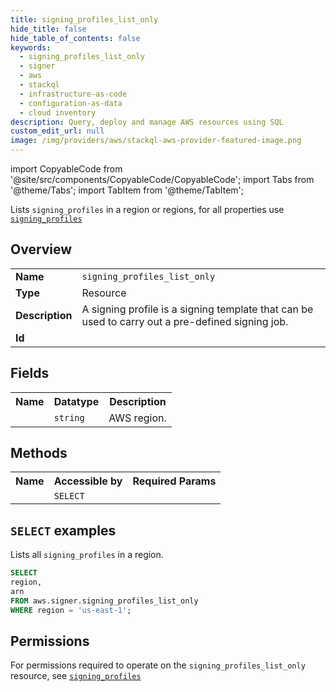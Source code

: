 ```yaml
---
title: signing_profiles_list_only
hide_title: false
hide_table_of_contents: false
keywords:
  - signing_profiles_list_only
  - signer
  - aws
  - stackql
  - infrastructure-as-code
  - configuration-as-data
  - cloud inventory
description: Query, deploy and manage AWS resources using SQL
custom_edit_url: null
image: /img/providers/aws/stackql-aws-provider-featured-image.png
---
```


import CopyableCode from '@site/src/components/CopyableCode/CopyableCode';
import Tabs from '@theme/Tabs';
import TabItem from '@theme/TabItem';

Lists <code>signing_profiles</code> in a region or regions, for all properties use <a href="/providers/aws/serviceName/signing_profiles/"><code>signing_profiles</code></a>

## Overview
<table><tbody>
<tr><td><b>Name</b></td><td><code>signing_profiles_list_only</code></td></tr>
<tr><td><b>Type</b></td><td>Resource</td></tr>
<tr><td><b>Description</b></td><td>A signing profile is a signing template that can be used to carry out a pre-defined signing job.</td></tr>
<tr><td><b>Id</b></td><td><CopyableCode code="aws.signer.signing_profiles_list_only" /></td></tr>
</tbody></table>

## Fields
<table><tbody><tr><th>Name</th><th>Datatype</th><th>Description</th></tr><tr><td><CopyableCode code="region" /></td><td><code>string</code></td><td>AWS region.</td></tr>
</tbody></table>

## Methods

<table><tbody>
  <tr>
    <th>Name</th>
    <th>Accessible by</th>
    <th>Required Params</th>
  </tr>
  <tr>
    <td><CopyableCode code="list_resources" /></td>
    <td><code>SELECT</code></td>
    <td><CopyableCode code="region" /></td>
  </tr>
</tbody></table>

## `SELECT` examples
Lists all <code>signing_profiles</code> in a region.
```sql
SELECT
region,
arn
FROM aws.signer.signing_profiles_list_only
WHERE region = 'us-east-1';
```


## Permissions

For permissions required to operate on the <code>signing_profiles_list_only</code> resource, see <a href="/providers/aws/signer/signing_profiles/#permissions"><code>signing_profiles</code></a>

